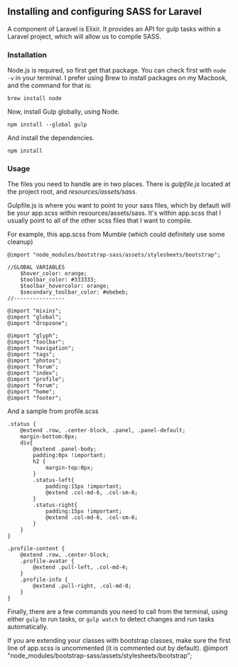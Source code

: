 ## Installing and configuring SASS for Laravel

A component of Laravel is Elixir. It provides an API for gulp tasks within a Laravel project, which will allow us to compile SASS.

### Installation

Node.js is required, so first get that package. You can check first with `node -v` in your terminal. I prefer using Brew to install packages on my Macbook, and the command for that is:

```
brew install node
```

Now, install Gulp globally, using Node.

```
npm install --global gulp
```

And install the dependencies.

```
npm install
```

### Usage

The files you need to handle are in two places. There is *gulpfile.js* located at the project root, and *resources/assets/sass*. 

Gulpfile.js is where you want to point to your sass files, which by default will be your app.scss within resources/assets/sass. It's within app.scss that I usually point to all of the other scss files that I want to compile.

For example, this app.scss from Mumble (which could definitely use some cleanup)

```
@import "node_modules/bootstrap-sass/assets/stylesheets/bootstrap";

//GLOBAL VARIABLES
	$hover_color: orange;
	$toolbar_color: #333333;
	$toolbar_hovercolor: orange;
	$secondary_toolbar_color: #ebebeb;
//----------------

@import "mixins";
@import "global";
@import "dropzone";

@import "glyph";
@import "toolbar";
@import "navigation";
@import "tags";
@import "photos";
@import "forum";
@import "index";
@import "profile";
@import "forum";
@import "home";
@import "footer";
```

And a sample from profile.scss

```
.status {
	@extend .row, .center-block, .panel, .panel-default;
	margin-bottom:0px;
	div{
		@extend .panel-body;
		padding:0px !important;
		h2 {
			margin-top:0px;
		}
		.status-left{
			padding:15px !important;
			@extend .col-md-6, .col-sm-6;
		}
		.status-right{
			padding:15px !important;
			@extend .col-md-6, .col-sm-6;
		}
	}
}

.profile-content {
	@extend .row, .center-block;
	.profile-avatar {
		@extend .pull-left, .col-md-4;
	}
	.profile-info {
		@extend .pull-right, .col-md-8;
	}
}
```

Finally, there are a few commands you need to call from the terminal, using either `gulp` to run tasks, or `gulp watch` to detect changes and run tasks automatically. 

If you are extending your classes with bootstrap classes, make sure the first line of app.scss is uncommented (it is commented out by default). @import "node_modules/bootstrap-sass/assets/stylesheets/bootstrap";

